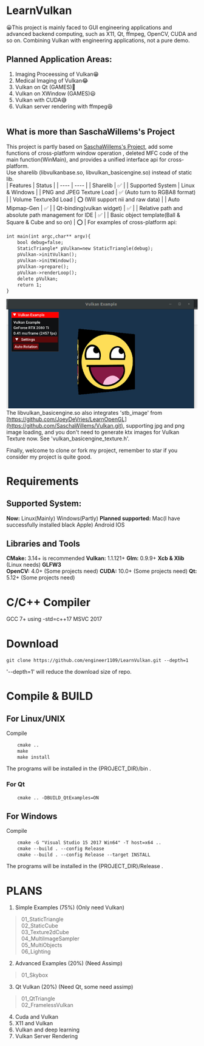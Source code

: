 
# LearnVulkan
😀This project is mainly faced to GUI engineering applications and advanced backend computing, such as X11, Qt, ffmpeg, OpenCV, CUDA and so on. Combining Vulkan with engineering applications, not a pure demo.  <br>
## Planned Application Areas: 
   1. Imaging Proceessing of Vulkan😁  
   2. Medical Imaging of Vulkan😂  
   3. Vulkan on Qt (GAMES)🤣  
   4. Vulkan on XWindow (GAMES)😃  
   5. Vulkan with CUDA😅  
   6. Vulkan server rendering with ffmpeg😆  
    <br>
## What is more than SaschaWillems's Project
This project is partly based on [SaschaWillems's Project](https://github.com/SaschaWillems/Vulkan.git), add some functions of cross-platform window operation , deleted MFC code of the main function(WinMain), and provides a unified interface api for cross-platform.  <br>
Use sharelib (libvulkanbase.so, libvulkan_basicengine.so) instead of static lib.  <br>
|  Features   | Status  |
|  ----  | ----  |
| Sharelib  | ✅ |
| Supported System  | Linux & Windows |
| PNG and JPEG Texture Load  | ✅ (Auto turn to RGBA8 format) |
| Volume Texture3d Load  | ⭕ (Will support nii and raw data) |
| Auto Mipmap-Gen  | ✅  |
| Qt-binding(vulkan widget)  | ✅  |
| Relative path and absolute path management for IDE  | ✅  |
| Basic object template(Ball & Square & Cube and so on)  | ⭕  |
For examples of cross-platform api:  
```
int main(int argc,char** argv){
    bool debug=false;
    StaticTriangle* pVulkan=new StaticTriangle(debug);
    pVulkan->initVulkan();
    pVulkan->initWindow();
    pVulkan->prepare();
    pVulkan->renderLoop();
    delete pVulkan;
    return 1;
}
```
![image](https://github.com/engineer1109/LearnVulkan/blob/master/data/gif/output.gif) <br>
The libvulkan_basicengine.so also integrates 'stb_image' from [https://github.com/JoeyDeVries/LearnOpenGL](https://github.com/SaschaWillems/Vulkan.git), supporting jpg and png image loading, and you don't need to generate ktx images for Vulkan Texture now. See 'vulkan_basicengine_texture.h'.

Finally, welcome to clone or fork my project, remember to star if you consider my project is quite good.  

# Requirements
## Supported System:
   **Now:** Linux(Mainly)  Windows(Partly)
   **Planned supported:** Mac(I have successfully installed black Apple) Android IOS
## Libraries and Tools
   **CMake:** 3.14+ is recommended 
   **Vulkan:** 1.1.121+
   **Glm:** 0.9.9+
   **Xcb & Xlib**    (Linux needs)
   **GLFW3**         
   **OpenCV:** 4.0+  (Some projects need)
   **CUDA:** 10.0+  (Some projects need)
   **Qt:** 5.12+  (Some projects need)
##
# C/C++ Compiler
   GCC 7+   using -std=c++17
   MSVC 2017
# Download
```
git clone https://github.com/engineer1109/LearnVulkan.git --depth=1
```
   '--depth=1' will reduce the download size of repo.  
# Compile & BUILD
## For Linux/UNIX
   Compile  
```
    cmake ..
    make
    make install
```
The programs will be installed in the {PROJECT_DIR}/bin .  
### For Qt
```
    cmake .. -DBUILD_QtExamples=ON
```
## For Windows
   Compile
```
    cmake -G "Visual Studio 15 2017 Win64" -T host=x64 ..
    cmake --build . --config Release
    cmake --build . --config Release --target INSTALL
```
The programs will be installed in the {PROJECT_DIR}/Release .
# PLANS
1. Simple Examples (75%) (Only need Vulkan)
>01_StaticTriangle  
>02_StaticCube  
>03_Texture2dCube  
>04_MultiImageSampler  
>05_MultiObjects  
>06_Lighting  
2. Advanced Examples (20%) (Need Assimp)
>01_Skybox
3. Qt Vulkan (20%) (Need Qt, some need assimp)
>01_QtTriangle  
>02_FramelessVulkan  
4. Cuda and Vulkan
5. X11 and Vulkan
6. Vulkan and deep learning
7. Vulkan Server Rendering
   
